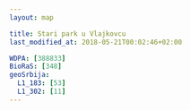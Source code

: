 ```yaml
---
layout: map

title: Stari park u Vlajkovcu
last_modified_at: 2018-05-21T00:02:46+02:00

WDPA: [388833]
BioRaS: [348]
geoSrbija:
  L1_183: [53]
  L1_302: [11]
---
```

